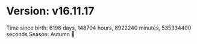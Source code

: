 # Version: v16.11.17
Time since birth: 6196 days, 148704 hours, 8922240 minutes, 535334400 seconds
Season: Autumn 🍁
